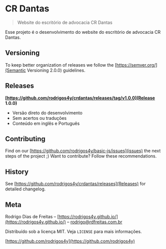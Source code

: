 # CR Dantas
> Website do escritório de advocacia CR Dantas

Esse projeto é o desenvolvimento do website do escritório de advocacia CR Dantas.

## Versioning
To keep better organization of releases we follow the [https://semver.org/](Semantic Versioning 2.0.0) guidelines.

## Releases

**[https://github.com/rodrigos4y/crdantas/releases/tag/v1.0.0](Release 1.0.0)**
- Versão direto do desenvolvimento
- Sem acertos ou traduções
- Conteúdo em inglês e Português

## Contributing
Find on our [https://github.com/rodrigos4y/basic-js/issues](issues) the next steps of the project ;)
Want to contribute? Follow these recommendations.

## History
See [https://github.com/rodrigos4y/crdantas/releases](Releases) for detailed changelog.


## Meta

Rodrigo Dias de Freitas – [https://rodrigos4y.github.io/](https://rodrigos4y.github.io/) – rodrigo@rdfreitas.com.br

Distribuído sob a licença MIT. Veja `LICENSE` para mais informações.

[https://github.com/rodrigos4y](https://github.com/rodrigos4y)

[npm-image]: https://img.shields.io/npm/v/datadog-metrics.svg?style=flat-square
[npm-url]: https://npmjs.org/package/datadog-metrics
[npm-downloads]: https://img.shields.io/npm/dm/datadog-metrics.svg?style=flat-square
[travis-image]: https://img.shields.io/travis/dbader/node-datadog-metrics/master.svg?style=flat-square
[travis-url]: https://travis-ci.org/dbader/node-datadog-metrics
[wiki]: https://github.com/seunome/seuprojeto/wiki

